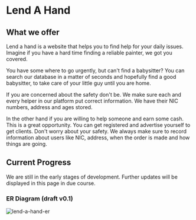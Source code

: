 # Lend A Hand 
## What we offer
Lend a hand is a website that helps you to find help for your daily issues. Imagine if you have a hard time finding a reliable painter, we got you covered. 

You have some where to go urgently, but can't find a babysitter? You can search our database in a matter of seconds and hopefully find a good babysitter, to take care of your little guy until you are home. 

If you are concerned about the safety don't be. We make sure each and every helper in our platform put correct information. We have their NIC numbers, address and ages stored. 

In the other hand if you are willing to help someone and earn some cash. This is a great opportunity. You can get registered and advertise yourself to get clients. Don't worry about your safety. We always make sure to record information about users like NIC, address, when the order is made and how things are going. 

## Current Progress
We are still in the early stages of development. Further updates will be displayed in this page in due course. 
### ER Diagram (draft v0.1)
![lend-a-hand-er](https://user-images.githubusercontent.com/69723438/233851916-93f916d0-db64-4764-a458-8e77d7efee9b.jpg)
